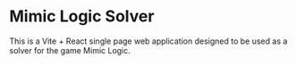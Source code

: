# Mimic Logic Solver

This is a Vite + React single page web application designed to be used as a solver for the game Mimic Logic.
